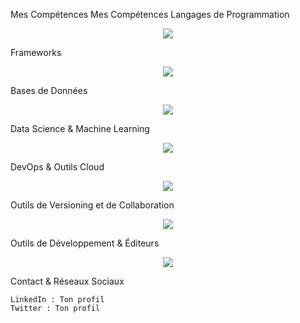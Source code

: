 Mes Compétences
Mes Compétences
Langages de Programmation
<p align="center"> <a href="https://skillicons.dev"> <img src="https://skillicons.dev/icons?i=js,py,java,c,php,ts,html,css" /> </a> </p>
Frameworks
<p align="center"> <a href="https://skillicons.dev"> <img src="https://skillicons.dev/icons?i=vue,angular,spring,symfony" /> </a> </p>
Bases de Données
<p align="center"> <a href="https://skillicons.dev"> <img src="https://skillicons.dev/icons?i=mysql,postgres,mongodb,sqlite,redis,firebase,supabase" /> </a> </p>
Data Science & Machine Learning
<p align="center"> <a href="https://skillicons.dev"> <img src="https://skillicons.dev/icons?i=python,r,pytorch,tensorflow,scikit-learn,opencv" /> </a> </p>
DevOps & Outils Cloud
<p align="center"> <a href="https://skillicons.dev"> <img src="https://skillicons.dev/icons?i=docker,kubernetes,aws,gcp,azure,jenkins,terraform" /> </a> </p>
Outils de Versioning et de Collaboration
<p align="center"> <a href="https://skillicons.dev"> <img src="https://skillicons.dev/icons?i=git,github,gitlab,bitbucket,markdown" /> </a> </p>
Outils de Développement & Éditeurs
<p align="center"> <a href="https://skillicons.dev"> <img src="https://skillicons.dev/icons?i=vscode,visualstudio,atom,emacs,jetbrains,figma,photoshop,xd" /> </a> </p>

Contact & Réseaux Sociaux

    LinkedIn : Ton profil
    Twitter : Ton profil
